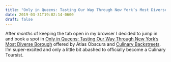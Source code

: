 ```yaml
---
title: "Only in Queens: Tasting Our Way Through New York’s Most Diverse Borough"
date: 2019-03-31T19:02:14-0600
draft: false
---
```


After _months_ of keeping the tab open in my browser I decided to jump in and book a spot in [Only in Queens: Tasting Our Way Through New York’s Most Diverse Borough](https://culinarybackstreets.com/tours-food-tours/tours-queens/2017/queens-trip-tasting-our-way-through-new-yorks-most-diverse-borough/) offered by Atlas Obscura and [Culinary Backstreets](https://culinarybackstreets.com/). I’m super-excited and only a little bit abashed to officially become a Culinary Toursist.
